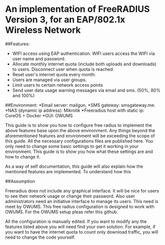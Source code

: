 # An implementation of FreeRADIUS Version 3, for an EAP/802.1x Wireless Network

##Features:
 * WIFI access using EAP authentication. WIFI users access the WIFI via user name and password.  
* Allocate monthly internet quota (include both uploads and downloads) to users. Disconnect user when quota is reached. 
 * Reset user's internet quota every month.
 * Users are managed via user groups. 
* Limit users to certain network access points
* Send user data usage warning messages via email and sms. (50%, 80% and 100%)

##Environment: 
*Email server:  mailgun, 
*SMS gateway: smsgateway.me. 
*NAS (dynamic ip address): Mikrotik 
*Freeradius host with static ip: CoreOS + Docker
*GUI: OWUMS

This guide is to show you how to configure free radius to implement the above features base upon the above environment. Any things beyond the aforementioned features and environment will be exceeding the scope of this guide. All the necessary configurations files are published here. You only need to change some basic settings to get it working in your environment. This guide is to show you how what these settings are and how to change it.

As a way of self documentation, this guide will also explain how the mentioned features are implemented. To understand how this

##Assumption


Freeradius does not include any graphical interface. It will be nice for users to see their network usage or change their password. Also user administrators need an initiative interface to manage its users. This need is meet by OWUMS. This free radius configuration is designed to work with OWUMS. For the OWUMS setup pleas refer this github. 

All the configuration is manually edited. If you want to modify any the features listed above you will need find your own solution. For example, if you want to have the internet quota to count only download traffic, you will need to change the code yourself. 

